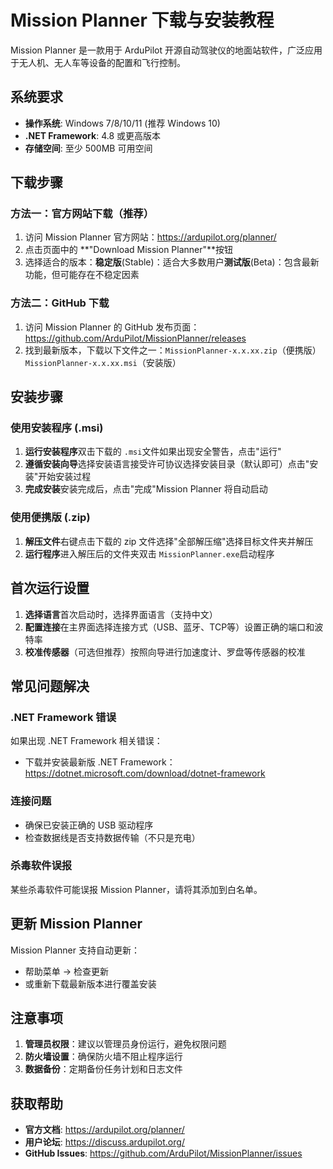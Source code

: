 # Mission Planner 下载与安装教程

Mission Planner 是一款用于 ArduPilot 开源自动驾驶仪的地面站软件，广泛应用于无人机、无人车等设备的配置和飞行控制。

## 系统要求

- **操作系统**: Windows 7/8/10/11 (推荐 Windows 10)
- **.NET Framework**: 4.8 或更高版本
- **存储空间**: 至少 500MB 可用空间

## 下载步骤

### 方法一：官方网站下载（推荐）

1. 访问 Mission Planner 官方网站：https://ardupilot.org/planner/
2. 点击页面中的 **"Download Mission Planner"**按钮
3. 选择适合的版本：**稳定版**(Stable)：适合大多数用户**测试版**(Beta)：包含最新功能，但可能存在不稳定因素

### 方法二：GitHub 下载

1. 访问 Mission Planner 的 GitHub 发布页面：https://github.com/ArduPilot/MissionPlanner/releases
2. 找到最新版本，下载以下文件之一：`MissionPlanner-x.x.xx.zip`（便携版）`MissionPlanner-x.x.xx.msi`（安装版）

## 安装步骤

### 使用安装程序 (.msi)

1. **运行安装程序**双击下载的 `.msi`文件如果出现安全警告，点击"运行"
2. **遵循安装向导**选择安装语言接受许可协议选择安装目录（默认即可）点击"安装"开始安装过程
3. **完成安装**安装完成后，点击"完成"Mission Planner 将自动启动

### 使用便携版 (.zip)

1. **解压文件**右键点击下载的 zip 文件选择"全部解压缩"选择目标文件夹并解压
2. **运行程序**进入解压后的文件夹双击 `MissionPlanner.exe`启动程序

## 首次运行设置

1. **选择语言**首次启动时，选择界面语言（支持中文）
2. **配置连接**在主界面选择连接方式（USB、蓝牙、TCP等）设置正确的端口和波特率
3. **校准传感器**（可选但推荐）按照向导进行加速度计、罗盘等传感器的校准

## 常见问题解决

### .NET Framework 错误

如果出现 .NET Framework 相关错误：

- 下载并安装最新版 .NET Framework：https://dotnet.microsoft.com/download/dotnet-framework

### 连接问题

- 确保已安装正确的 USB 驱动程序
- 检查数据线是否支持数据传输（不只是充电）

### 杀毒软件误报

某些杀毒软件可能误报 Mission Planner，请将其添加到白名单。

## 更新 Mission Planner

Mission Planner 支持自动更新：

- 帮助菜单 → 检查更新
- 或重新下载最新版本进行覆盖安装

## 注意事项

1. **管理员权限**：建议以管理员身份运行，避免权限问题
2. **防火墙设置**：确保防火墙不阻止程序运行
3. **数据备份**：定期备份任务计划和日志文件

## 获取帮助

- **官方文档**: https://ardupilot.org/planner/
- **用户论坛**: https://discuss.ardupilot.org/
- **GitHub Issues**: https://github.com/ArduPilot/MissionPlanner/issues

